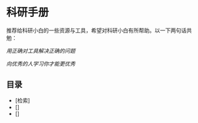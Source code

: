 # 科研手册

推荐给科研小白的一些资源与工具，希望对科研小白有所帮助。以一下两句话共勉：

<em>用正确对工具解决正确的问题</em>

<em>向优秀的人学习你才能更优秀</em>

## 目录
- [检索]
- []
- []

